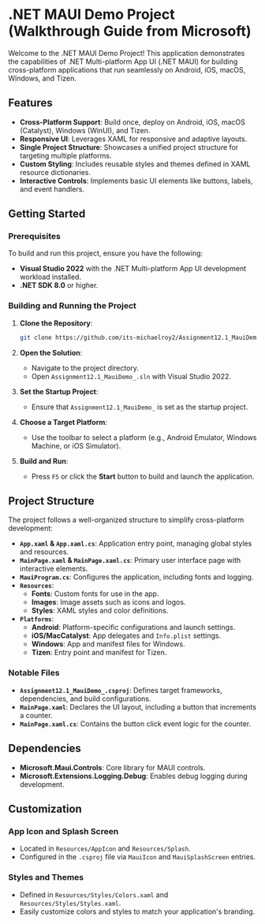 # .NET MAUI Demo Project (Walkthrough Guide from Microsoft)

Welcome to the .NET MAUI Demo Project! This application demonstrates the capabilities of .NET Multi-platform App UI (.NET MAUI) for building cross-platform applications that run seamlessly on Android, iOS, macOS, Windows, and Tizen.

## Features

- **Cross-Platform Support**: Build once, deploy on Android, iOS, macOS (Catalyst), Windows (WinUI), and Tizen.
- **Responsive UI**: Leverages XAML for responsive and adaptive layouts.
- **Single Project Structure**: Showcases a unified project structure for targeting multiple platforms.
- **Custom Styling**: Includes reusable styles and themes defined in XAML resource dictionaries.
- **Interactive Controls**: Implements basic UI elements like buttons, labels, and event handlers.

## Getting Started

### Prerequisites

To build and run this project, ensure you have the following:

- **Visual Studio 2022** with the .NET Multi-platform App UI development workload installed.
- **.NET SDK 8.0** or higher.

### Building and Running the Project

1. **Clone the Repository**:
   ```bash
   git clone https://github.com/its-michaelroy2/Assignment12.1_MauiDemo_.git
   ```
2. **Open the Solution**:
   - Navigate to the project directory.
   - Open `Assignment12.1_MauiDemo_.sln` with Visual Studio 2022.

3. **Set the Startup Project**:
   - Ensure that `Assignment12.1_MauiDemo_` is set as the startup project.

4. **Choose a Target Platform**:
   - Use the toolbar to select a platform (e.g., Android Emulator, Windows Machine, or iOS Simulator).

5. **Build and Run**:
   - Press `F5` or click the **Start** button to build and launch the application.

## Project Structure

The project follows a well-organized structure to simplify cross-platform development:

- **`App.xaml` & `App.xaml.cs`**: Application entry point, managing global styles and resources.
- **`MainPage.xaml` & `MainPage.xaml.cs`**: Primary user interface page with interactive elements.
- **`MauiProgram.cs`**: Configures the application, including fonts and logging.
- **`Resources`**:
  - **Fonts**: Custom fonts for use in the app.
  - **Images**: Image assets such as icons and logos.
  - **Styles**: XAML styles and color definitions.
- **`Platforms`**:
  - **Android**: Platform-specific configurations and launch settings.
  - **iOS/MacCatalyst**: App delegates and `Info.plist` settings.
  - **Windows**: App and manifest files for Windows.
  - **Tizen**: Entry point and manifest for Tizen.

### Notable Files

- **`Assignment12.1_MauiDemo_.csproj`**: Defines target frameworks, dependencies, and build configurations.
- **`MainPage.xaml`**: Declares the UI layout, including a button that increments a counter.
- **`MainPage.xaml.cs`**: Contains the button click event logic for the counter.

## Dependencies

- **Microsoft.Maui.Controls**: Core library for MAUI controls.
- **Microsoft.Extensions.Logging.Debug**: Enables debug logging during development.

## Customization

### App Icon and Splash Screen

- Located in `Resources/AppIcon` and `Resources/Splash`.
- Configured in the `.csproj` file via `MauiIcon` and `MauiSplashScreen` entries.

### Styles and Themes

- Defined in `Resources/Styles/Colors.xaml` and `Resources/Styles/Styles.xaml`.
- Easily customize colors and styles to match your application's branding.

